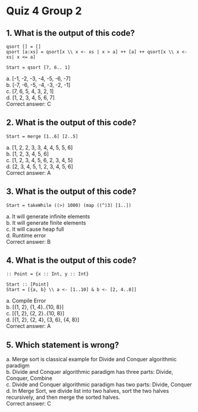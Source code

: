 # Quiz 4 Group 2
## 1. What is the output of this code?
```
qsort [] = []
qsort [a:xs] = qsort[x \\ x <- xs | x > a] ++ [a] ++ qsort[x \\ x <- xs| x <= a]

Start = qsort [7, 6.. 1]
```

a. [-1, -2, -3, -4, -5, -6, -7]\
b. [-7, -6, -5, -4, -3, -2, -1]\
c. [7, 6, 5, 4, 3, 2, 1]\
d. [1, 2, 3, 4, 5, 6, 7]\
Correct answer: C
## 2. What is the output of this code?
```
Start = merge [1..6] [2..5]
```
a. [1, 2, 2, 3, 3, 4, 4, 5, 5, 6]\
b. [1, 2, 3, 4, 5, 6]\
c. [1, 2, 3, 4, 5, 6, 2, 3, 4, 5]\
d. [2, 3, 4, 5, 1, 2, 3, 4, 5, 6]\
Correct answer: A
## 3. What is the output of this code?
```
Start = takeWhile ((>) 1000) (map ((^)3) [1..])
```
a. It will generate infinite elements\
b. It will generate finite elements\
c. It will cause heap full\
d. Runtime error\
Correct answer: B
## 4. What is the output of this code?
```
:: Point = {x :: Int, y :: Int}

Start :: [Point]
Start = [{a, b} \\ a <- [1..10] & b <- [2, 4..8]]
```

a. Compile Error\
b. [{1, 2}, {1, 4}..{10, 8}]\
c. [{1, 2}, {2, 2}..{10, 8}]\
d. [{1, 2}, {2, 4}, {3, 6}, {4, 8}]\
Correct answer: A
## 5. Which statement is wrong?

a. Merge sort is classical example for Divide and Conquer algorithmic paradigm\
b. Divide and Conquer algorithmic paradigm has three parts: Divide, Conquer, Combine\
c. Divide and Conquer algorithmic paradigm has two parts: Divide, Conquer\
d. In Merge Sort, we divide list into two halves, sort the two halves recursively, and then merge the sorted halves.\
Correct answer: C
